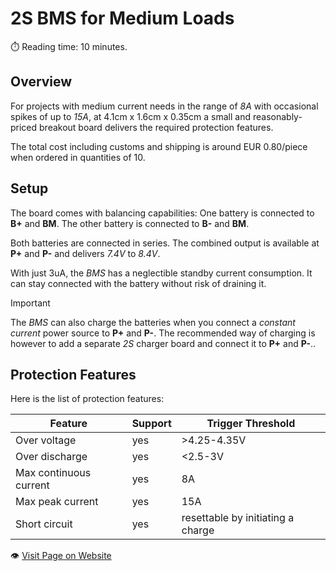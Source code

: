 # 2S BMS for Medium Loads
:stopwatch: Reading time: 10 minutes.

## Overview

For projects with medium current needs in the range of *8A* with occasional spikes of up to *15A*, at 4.1cm x 1.6cm x 0.35cm a small and reasonably-priced breakout board delivers the required protection features. 

The total cost including customs and shipping is around EUR 0.80/piece when ordered in quantities of 10.

## Setup

The board comes with balancing capabilities: One battery is connected to **B+** and **BM**. The other battery is connected to **B-** and **BM**.

Both batteries are connected in series. The combined output is available at **P+** and **P-** and delivers *7.4V* to *8.4V*.

With just 3uA, the *BMS* has a neglectible standby current consumption. It can stay connected with the battery without risk of draining it.

> [!IMPORTANT]  
> The *BMS* can also charge the batteries when you connect a *constant current* power source to **P+** and **P-**. The recommended way of charging is however to add a separate *2S* charger board and connect it to **P+** and **P-**..


## Protection Features

Here is the list of protection features:

| Feature | Support | Trigger Threshold |
| --- | --- | --- |
| Over voltage | yes | >4.25-4.35V |
| Over discharge | yes | <2.5-3V |
| Max continuous current | yes | 8A |
| Max peak current | yes | 15A |
| Short circuit | yes | resettable by initiating a charge |

:eye:&nbsp;[Visit Page on Website](https://powershell.one/doneland_test/components/power/bms/2s/medium?275263020426240854)
